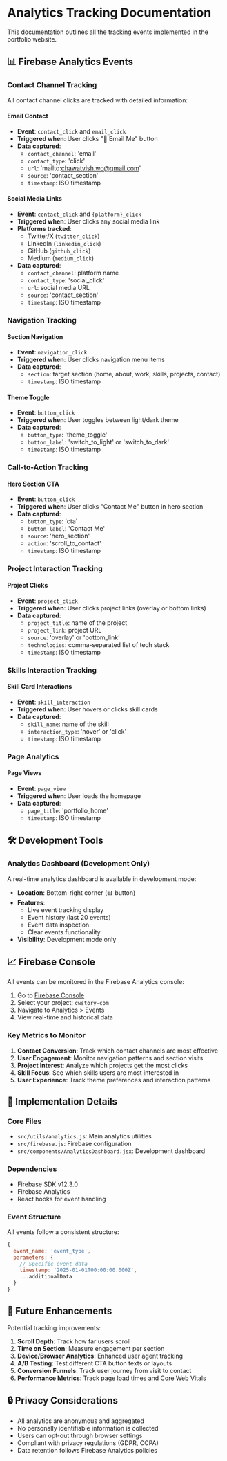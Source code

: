 # Analytics Tracking Documentation

This documentation outlines all the tracking events implemented in the portfolio website.

## 📊 Firebase Analytics Events

### Contact Channel Tracking

All contact channel clicks are tracked with detailed information:

#### Email Contact
- **Event**: `contact_click` and `email_click`
- **Triggered when**: User clicks "📧 Email Me" button
- **Data captured**:
  - `contact_channel`: 'email'
  - `contact_type`: 'click'
  - `url`: 'mailto:chawatvish.wo@gmail.com'
  - `source`: 'contact_section'
  - `timestamp`: ISO timestamp

#### Social Media Links
- **Event**: `contact_click` and `{platform}_click`
- **Triggered when**: User clicks any social media link
- **Platforms tracked**:
  - Twitter/X (`twitter_click`)
  - LinkedIn (`linkedin_click`)
  - GitHub (`github_click`)
  - Medium (`medium_click`)
- **Data captured**:
  - `contact_channel`: platform name
  - `contact_type`: 'social_click'
  - `url`: social media URL
  - `source`: 'contact_section'
  - `timestamp`: ISO timestamp

### Navigation Tracking

#### Section Navigation
- **Event**: `navigation_click`
- **Triggered when**: User clicks navigation menu items
- **Data captured**:
  - `section`: target section (home, about, work, skills, projects, contact)
  - `timestamp`: ISO timestamp

#### Theme Toggle
- **Event**: `button_click`
- **Triggered when**: User toggles between light/dark theme
- **Data captured**:
  - `button_type`: 'theme_toggle'
  - `button_label`: 'switch_to_light' or 'switch_to_dark'
  - `timestamp`: ISO timestamp

### Call-to-Action Tracking

#### Hero Section CTA
- **Event**: `button_click`
- **Triggered when**: User clicks "Contact Me" button in hero section
- **Data captured**:
  - `button_type`: 'cta'
  - `button_label`: 'Contact Me'
  - `source`: 'hero_section'
  - `action`: 'scroll_to_contact'
  - `timestamp`: ISO timestamp

### Project Interaction Tracking

#### Project Clicks
- **Event**: `project_click`
- **Triggered when**: User clicks project links (overlay or bottom links)
- **Data captured**:
  - `project_title`: name of the project
  - `project_link`: project URL
  - `source`: 'overlay' or 'bottom_link'
  - `technologies`: comma-separated list of tech stack
  - `timestamp`: ISO timestamp

### Skills Interaction Tracking

#### Skill Card Interactions
- **Event**: `skill_interaction`
- **Triggered when**: User hovers or clicks skill cards
- **Data captured**:
  - `skill_name`: name of the skill
  - `interaction_type`: 'hover' or 'click'
  - `timestamp`: ISO timestamp

### Page Analytics

#### Page Views
- **Event**: `page_view`
- **Triggered when**: User loads the homepage
- **Data captured**:
  - `page_title`: 'portfolio_home'
  - `timestamp`: ISO timestamp

## 🛠️ Development Tools

### Analytics Dashboard (Development Only)
A real-time analytics dashboard is available in development mode:
- **Location**: Bottom-right corner (📊 button)
- **Features**:
  - Live event tracking display
  - Event history (last 20 events)
  - Event data inspection
  - Clear events functionality
- **Visibility**: Development mode only

## 📈 Firebase Console

All events can be monitored in the Firebase Analytics console:
1. Go to [Firebase Console](https://console.firebase.google.com/)
2. Select your project: `cwstory-com`
3. Navigate to Analytics > Events
4. View real-time and historical data

### Key Metrics to Monitor

1. **Contact Conversion**: Track which contact channels are most effective
2. **User Engagement**: Monitor navigation patterns and section visits
3. **Project Interest**: Analyze which projects get the most clicks
4. **Skill Focus**: See which skills users are most interested in
5. **User Experience**: Track theme preferences and interaction patterns

## 🔧 Implementation Details

### Core Files
- `src/utils/analytics.js`: Main analytics utilities
- `src/firebase.js`: Firebase configuration
- `src/components/AnalyticsDashboard.jsx`: Development dashboard

### Dependencies
- Firebase SDK v12.3.0
- Firebase Analytics
- React hooks for event handling

### Event Structure
All events follow a consistent structure:
```javascript
{
  event_name: 'event_type',
  parameters: {
    // Specific event data
    timestamp: '2025-01-01T00:00:00.000Z',
    ...additionalData
  }
}
```

## 🚀 Future Enhancements

Potential tracking improvements:
1. **Scroll Depth**: Track how far users scroll
2. **Time on Section**: Measure engagement per section
3. **Device/Browser Analytics**: Enhanced user agent tracking
4. **A/B Testing**: Test different CTA button texts or layouts
5. **Conversion Funnels**: Track user journey from visit to contact
6. **Performance Metrics**: Track page load times and Core Web Vitals

## 🔒 Privacy Considerations

- All analytics are anonymous and aggregated
- No personally identifiable information is collected
- Users can opt-out through browser settings
- Compliant with privacy regulations (GDPR, CCPA)
- Data retention follows Firebase Analytics policies